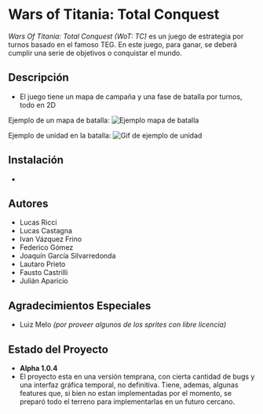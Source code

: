 
# Wars of Titania: Total Conquest
_Wars Of Titania: Total Conquest (WoT: TC)_ es un juego de estrategia por turnos basado en el famoso TEG. En este juego, para ganar, se deberá cumplir una serie de objetivos o conquistar el mundo.

## Descripción
- El juego tiene un mapa de campaña y una fase de batalla por turnos, todo en 2D

Ejemplo de un mapa de batalla:
![Ejemplo mapa de batalla]()

Ejemplo de unidad en la batalla:
![Gif de ejemplo de unidad](https://media.giphy.com/media/BujWeAL8y1AGz7GD0N/giphy.gif)

## Instalación
- 

## Autores
- Lucas Ricci
- Lucas Castagna
- Ivan Vázquez Frino
- Federico Gómez
- Joaquín García Silvarredonda
- Lautaro Prieto
- Fausto Castrilli
- Julián Aparicio

## Agradecimientos Especiales
- Luiz Melo _(por proveer algunos de los sprites con libre licencia)_

## Estado del Proyecto
- **Alpha 1.0.4**
- El proyecto esta en una versión temprana, con cierta cantidad de bugs y una interfaz gráfica temporal, no definitiva. Tiene, ademas, algunas features que, si bien no estan implementadas por el momento, se preparó todo el terreno para implementarlas en un futuro cercano.